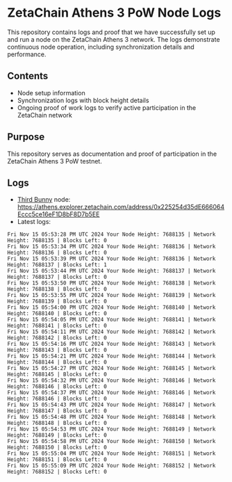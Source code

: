 # ZetaChain Athens 3 PoW Node Logs
This repository contains logs and proof that we have successfully set up and run a node on the ZetaChain Athens 3 network. The logs demonstrate continuous node operation, including synchronization details and performance.

## Contents
- Node setup information
- Synchronization logs with block height details
- Ongoing proof of work logs to verify active participation in the ZetaChain network

## Purpose
This repository serves as documentation and proof of participation in the ZetaChain Athens 3 PoW testnet.

## Logs

- [Third Bunny](https://thirdbunny.xyz/) node: https://athens.explorer.zetachain.com/address/0x225254d35dE666064Eccc5ce16eF1D8bF8D7b5EE
- Latest logs:
```
Fri Nov 15 05:53:28 PM UTC 2024 Your Node Height: 7688135 | Network Height: 7688135 | Blocks Left: 0
Fri Nov 15 05:53:34 PM UTC 2024 Your Node Height: 7688136 | Network Height: 7688136 | Blocks Left: 0
Fri Nov 15 05:53:39 PM UTC 2024 Your Node Height: 7688136 | Network Height: 7688137 | Blocks Left: 1
Fri Nov 15 05:53:44 PM UTC 2024 Your Node Height: 7688137 | Network Height: 7688137 | Blocks Left: 0
Fri Nov 15 05:53:50 PM UTC 2024 Your Node Height: 7688138 | Network Height: 7688138 | Blocks Left: 0
Fri Nov 15 05:53:55 PM UTC 2024 Your Node Height: 7688139 | Network Height: 7688139 | Blocks Left: 0
Fri Nov 15 05:54:00 PM UTC 2024 Your Node Height: 7688140 | Network Height: 7688140 | Blocks Left: 0
Fri Nov 15 05:54:05 PM UTC 2024 Your Node Height: 7688141 | Network Height: 7688141 | Blocks Left: 0
Fri Nov 15 05:54:11 PM UTC 2024 Your Node Height: 7688142 | Network Height: 7688142 | Blocks Left: 0
Fri Nov 15 05:54:16 PM UTC 2024 Your Node Height: 7688143 | Network Height: 7688143 | Blocks Left: 0
Fri Nov 15 05:54:21 PM UTC 2024 Your Node Height: 7688144 | Network Height: 7688144 | Blocks Left: 0
Fri Nov 15 05:54:27 PM UTC 2024 Your Node Height: 7688145 | Network Height: 7688145 | Blocks Left: 0
Fri Nov 15 05:54:32 PM UTC 2024 Your Node Height: 7688146 | Network Height: 7688146 | Blocks Left: 0
Fri Nov 15 05:54:37 PM UTC 2024 Your Node Height: 7688146 | Network Height: 7688146 | Blocks Left: 0
Fri Nov 15 05:54:43 PM UTC 2024 Your Node Height: 7688147 | Network Height: 7688147 | Blocks Left: 0
Fri Nov 15 05:54:48 PM UTC 2024 Your Node Height: 7688148 | Network Height: 7688148 | Blocks Left: 0
Fri Nov 15 05:54:53 PM UTC 2024 Your Node Height: 7688149 | Network Height: 7688149 | Blocks Left: 0
Fri Nov 15 05:54:58 PM UTC 2024 Your Node Height: 7688150 | Network Height: 7688150 | Blocks Left: 0
Fri Nov 15 05:55:04 PM UTC 2024 Your Node Height: 7688151 | Network Height: 7688151 | Blocks Left: 0
Fri Nov 15 05:55:09 PM UTC 2024 Your Node Height: 7688152 | Network Height: 7688152 | Blocks Left: 0
```
